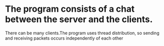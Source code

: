 # The program consists of a chat between the server and the clients. 
There can be many clients.The program uses thread distribution, so sending and receiving packets occurs independently of each other
